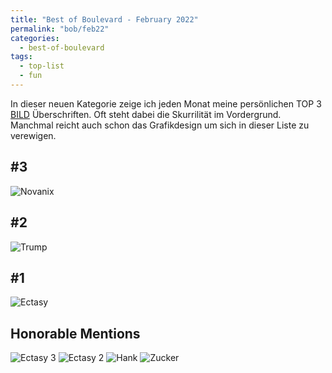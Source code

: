```yaml
---
title: "Best of Boulevard - February 2022"
permalink: "bob/feb22"
categories:
  - best-of-boulevard
tags:
  - top-list
  - fun
---
```


In dieser neuen Kategorie zeige ich jeden Monat meine persönlichen TOP 3 [BILD](https://www.bild.de/) Überschriften.
Oft steht dabei die Skurrilität im Vordergrund.
Manchmal reicht auch schon das Grafikdesign um sich in dieser Liste zu verewigen.


## #3
![Novanix](../assets/images/bob/02-2022/nova.PNG)


## #2
![Trump](../assets/images/bob/02-2022/trump.PNG)


## #1
![Ectasy](../assets/images/bob/02-2022/schampus1.PNG)


## Honorable Mentions
![Ectasy 3](../assets/images/bob/02-2022/schampus3.PNG)
![Ectasy 2](../assets/images/bob/02-2022/schampus2.PNG)
![Hank](../assets/images/bob/02-2022/hank.png)
![Zucker](../assets/images/bob/02-2022/ben.PNG)
